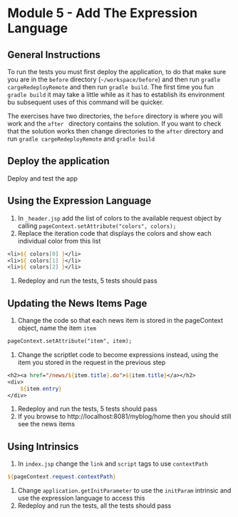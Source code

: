 # Module 5 - Add The Expression Language

## General Instructions

To run the tests you must first deploy the application, to do that make sure you are in the `before` directory (`~/workspace/before`) and then run `gradle cargeRedeployRemote` and then run `gradle build`. The first time you fun `gradle build` it may take a little while as it has to establish its environment bu subsequent uses of this command will be quicker.

The exercises have two directories, the `before` directory is where you will work and the `after ` directory contains the solution. If you want to check that the solution works then change directories to the `after` directory and run `gradle cargeRedeployRemote` and `gradle build`

## Deploy the application

Deploy and test the app

## Using the Expression Language

1. In `_header.jsp` add the list of colors to the available request object by calling `pageContext.setAttribute("colors", colors);`
1. Replace the iteration code that displays the colors and show each individual color from this list
``` jsp
<li>${ colors[0] }</li>
<li>${ colors[1] }</li>
<li>${ colors[2] }</li>
```

1. Redeploy and run the tests, 5 tests should pass

## Updating the News Items Page

1. Change the code so that each news item is stored in the pageContext object, name the item `item`
```jsp
pageContext.setAttribute("item", item);
```
1. Change the scriptlet code to become expressions instead, using the item you stored in the request in the previous step
```jsp
<h2><a href="/news/${item.title}.do">${item.title}</a></h2>
<div>
    ${item.entry}
</div>
```            
1. Redeploy and run the tests, 5 tests should pass
1. If you browse to http://localhost:8081/myblog/home then you should still see the news items

## Using Intrinsics

1. In `index.jsp` change the `link` and `script` tags to use `contextPath`
```jsp
${pageContext.request.contextPath}
```

1. Change `application.getInitParameter` to use the `initParam` intrinsic and use the expression language to access this
1. Redeploy and run the tests, all the tests should pass
